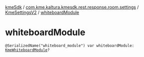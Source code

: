 [kmeSdk](../../index.md) / [com.kme.kaltura.kmesdk.rest.response.room.settings](../index.md) / [KmeSettingsV2](index.md) / [whiteboardModule](./whiteboard-module.md)

# whiteboardModule

`@SerializedName("whiteboard_module") var whiteboardModule: `[`KmeWhiteboardModule`](../-kme-whiteboard-module/index.md)`?`